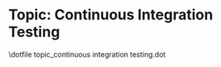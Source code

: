 Topic: Continuous Integration Testing
=====================================

\dotfile topic_continuous integration testing.dot